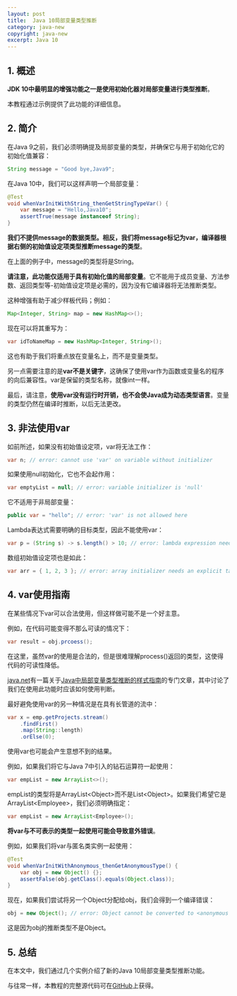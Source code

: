 ```yaml
---
layout: post
title:  Java 10局部变量类型推断
category: java-new
copyright: java-new
excerpt: Java 10
---
```


## 1. 概述

**JDK 10中最明显的增强功能之一是使用初始化器对局部变量进行类型推断**。

本教程通过示例提供了此功能的详细信息。

## 2. 简介

在Java 9之前，我们必须明确提及局部变量的类型，并确保它与用于初始化它的初始化值兼容：

```java
String message = "Good bye,Java9";
```

在Java 10中，我们可以这样声明一个局部变量：

```java
@Test
void whenVarInitWithString_thenGetStringTypeVar() {
    var message = "Hello,Java10";
    assertTrue(message instanceof String);
}
```

**我们不提供message的数据类型。相反，我们将message标记为var，编译器根据右侧的初始值设定项类型推断message的类型**。

在上面的例子中，message的类型将是String。

**请注意，此功能仅适用于具有初始化值的局部变量**。它不能用于成员变量、方法参数、返回类型等-初始值设定项是必需的，因为没有它编译器将无法推断类型。

这种增强有助于减少样板代码；例如：

```java
Map<Integer, String> map = new HashMap<>();
```

现在可以将其重写为：

```java
var idToNameMap = new HashMap<Integer, String>();
```

这也有助于我们将重点放在变量名上，而不是变量类型。

另一点需要注意的是**var不是关键字**，这确保了使用var作为函数或变量名的程序的向后兼容性。var是保留的类型名称，就像int一样。

最后，请注意，**使用var没有运行时开销，也不会使Java成为动态类型语言**。变量的类型仍然在编译时推断，以后无法更改。

## 3. 非法使用var

如前所述，如果没有初始值设定项，var将无法工作：

```java
var n; // error: cannot use 'var' on variable without initializer
```

如果使用null初始化，它也不会起作用：

```java
var emptyList = null; // error: variable initializer is 'null'
```

它不适用于非局部变量：

```java
public var = "hello"; // error: 'var' is not allowed here
```

Lambda表达式需要明确的目标类型，因此不能使用var：

```java
var p = (String s) -> s.length() > 10; // error: lambda expression needs an explicit target-type
```

数组初始值设定项也是如此：

```java
var arr = { 1, 2, 3 }; // error: array initializer needs an explicit target-type
```

## 4. var使用指南

在某些情况下var可以合法使用，但这样做可能不是一个好主意。

例如，在代码可能变得不那么可读的情况下：

```java
var result = obj.prcoess();
```

在这里，虽然var的使用是合法的，但是很难理解process()返回的类型，这使得代码的可读性降低。

[java.net](https://openjdk.org/)有一篇关于[Java中局部变量类型推断的样式指南](https://openjdk.org/projects/amber/guides/lvti-style-guide)的专门文章，其中讨论了我们在使用此功能时应该如何使用判断。

最好避免使用var的另一种情况是在具有长管道的流中：

```java
var x = emp.getProjects.stream()
    .findFirst()
    .map(String::length)
    .orElse(0);
```

使用var也可能会产生意想不到的结果。

例如，如果我们将它与Java 7中引入的钻石运算符一起使用：

```java
var empList = new ArrayList<>();
```

empList的类型将是ArrayList<Object\>而不是List<Object\>。如果我们希望它是ArrayList<Employee\>，我们必须明确指定：

```java
var empList = new ArrayList<Employee>();
```

**将var与不可表示的类型一起使用可能会导致意外错误**。

例如，如果我们将var与匿名类实例一起使用：

```java
@Test
void whenVarInitWithAnonymous_thenGetAnonymousType() {
    var obj = new Object() {};
    assertFalse(obj.getClass().equals(Object.class));
}
```

现在，如果我们尝试将另一个Object分配给obj，我们会得到一个编译错误：

```java
obj = new Object(); // error: Object cannot be converted to <anonymous Object>
```

这是因为obj的推断类型不是Object。

## 5. 总结

在本文中，我们通过几个实例介绍了新的Java 10局部变量类型推断功能。

与往常一样，本教程的完整源代码可在[GitHub](https://github.com/tuyucheng7/taketoday-tutorial4j/tree/master/java-core-modules/java-10)上获得。